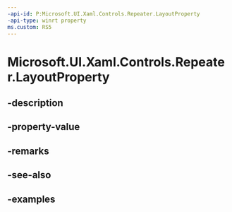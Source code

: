 ```yaml
---
-api-id: P:Microsoft.UI.Xaml.Controls.Repeater.LayoutProperty
-api-type: winrt property
ms.custom: RS5
---
```


<!-- Property syntax.
public DependencyProperty LayoutProperty { get; }
-->

# Microsoft.UI.Xaml.Controls.Repeater.LayoutProperty

## -description

## -property-value

## -remarks

## -see-also

## -examples

